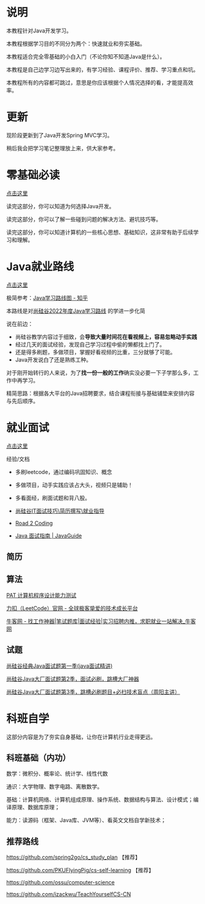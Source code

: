 # 说明

本教程针对Java开发学习。

本教程根据学习目的不同分为两个：快速就业和夯实基础。

本教程适合完全零基础的小白入门（不论你知不知道Java是什么）。

本教程是自己边学习边写出来的，有学习经验、课程评价、推荐、学习重点和坑。

本教程所有的内容都可跳过，意思是你应该根据个人情况选择的看，才能提高效率。

# 更新

现阶段更新到了Java开发Spring MVC学习。

稍后我会把学习笔记整理放上来，供大家参考。

# 零基础必读

[点击这里](./note/zero.md)

读完这部分，你可以知道为何选择Java开发。

读完这部分，你可以了解一些碰到问题的解决方法、避坑技巧等。

读完这部分，你可以知道计算机的一些核心思想、基础知识，这非常有助于后续学习和理解。

# Java就业路线

[点击这里](./note/job.md)

极简参考：[Java学习路线图 - 知乎](https://zhuanlan.zhihu.com/p/84032726)

本路线是对[尚硅谷2022年度Java学习路线](https://www.bilibili.com/read/cv5216534) 的学进一步化简

说在前边：

- 尚硅谷教学内容过于细致，会**导致大量时间花在看视频上，容易忽略动手实践**
- 经过几天的面试经验，发现自己学习过程中偷的懒都找上门了。
- 还是得多刷题，多做项目，掌握好看视频的比重，三分就够了可能。
- Java开发说白了还是熟练工种。

对于刚开始转行的人来说，为了**找一份一般的工作**确实没必要一下子学那么多，工作中再学习。

精简思路：根据各大平台的Java招聘要求，结合课程衔接与基础铺垫来安排内容与先后顺序。

# 就业面试

[点击这里](./interview/readme.md)

经验/文档

- 多刷leetcode，通过编码巩固知识、概念
- 多做项目，动手实践应该占大头，视频只是辅助！
- 多看面经，刷面试题和背八股。

- [尚硅谷IT面试技巧\简历撰写\就业指导](https://www.bilibili.com/video/BV1o4411p7An)

- [Road 2 Coding](https://r2coding.com/#/README)
- [Java 面试指南 | JavaGuide](https://javaguide.cn/)

## 简历



## 算法

[PAT 计算机程序设计能力测试](https://www.patest.cn/practice)

[力扣（LeetCode）官网 - 全球极客挚爱的技术成长平台](https://leetcode-cn.com/)

[牛客网 - 找工作神器|笔试题库|面试经验|实习招聘内推，求职就业一站解决_牛客网](https://www.nowcoder.com/exam/oj)

## 试题

[尚硅谷经典Java面试题第一季(java面试精讲)](https://www.bilibili.com/video/BV1Eb411P7bP)

[尚硅谷Java大厂面试题第2季，面试必刷，跳槽大厂神器](https://www.bilibili.com/video/BV18b411M7xz)

[尚硅谷Java大厂面试题第3季，跳槽必刷题目+必扫技术盲点（周阳主讲）](https://www.bilibili.com/video/BV1Hy4y1B78T)

# 科班自学

这部分内容是为了夯实自身基础，让你在计算机行业走得更远。

## 科班基础（内功）

数学：微积分、概率论、统计学、线性代数

通识：大学物理、数字电路、离散数学。

基础：计算机网络、计算机组成原理、操作系统、数据结构与算法、设计模式；编译原理、数据库原理；

能力：读源码（框架、Java库、JVM等）、看英文文档自学新技术；

## 推荐路线

https://github.com/spring2go/cs_study_plan	【推荐】

https://github.com/PKUFlyingPig/cs-self-learning	【推荐】

https://github.com/ossu/computer-science

https://github.com/izackwu/TeachYourselfCS-CN

